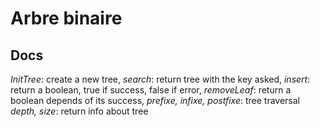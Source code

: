 # Arbre binaire

## Docs

*InitTree*: create a new tree,
*search*: return tree with the key asked,
*insert*: return a boolean, true if success, false if error,
*removeLeaf*: return a boolean depends of its success,
*prefixe, infixe, postfixe*: tree traversal
*depth, size*: return info about tree
